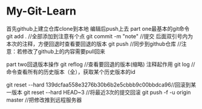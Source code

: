 # My-Git-Learn
首先github上建立仓库clone到本地 编辑后push上去
part one最基本的git命令
git add .             //全部添加到注意有个点
git commit -m "note"  //提交 后面双引号内为本次的注释，方便回退时查看要回退的版本
git push              //同步到github仓库
//注意：若修改了github上的内容需要pull回来

part two回退版本操作
git reflog   //查看要回退的版本(缩略) 注释起作用
git log      //命令查看所有的历史版本（全），获取某个历史版本的id


git reset --hard 139dcfaa558e3276b30b6b2e5cbbb9c00bbdca96//回滚到某一版本
git reset --hard HEAD~3 //将最近3次的提交回滚
git push -f -u origin master //把修改推到远程服务器









